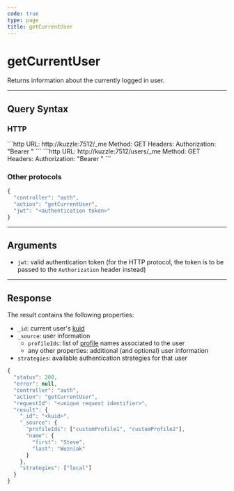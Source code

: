 ```yaml
---
code: true
type: page
title: getCurrentUser
---
```


# getCurrentUser



Returns information about the currently logged in user.

---

## Query Syntax

### HTTP

<SinceBadge version="2.4.0"/>
```http
URL: http://kuzzle:7512/_me
Method: GET
Headers: Authorization: "Bearer <authentication token>"
```

<DeprecatedBadge version="2.4.0">
```http
URL: http://kuzzle:7512/users/_me
Method: GET
Headers: Authorization: "Bearer <authentication token>"
```
</DeprecatedBadge>

### Other protocols

```js
{
  "controller": "auth",
  "action": "getCurrentUser",
  "jwt": "<authentication token>"
}
```

---

## Arguments

- `jwt`: valid authentication token (for the HTTP protocol, the token is to be passed to the `Authorization` header instead)

---

## Response

The result contains the following properties:

- `_id`: current user's [kuid](/core/2/guides/essentials/user-authentication#kuzzle-user-identifier-kuid)
- `_source`: user information
  - `profileIds`: list of [profile](/core/2/guides/essentials/security#users-profiles-and-roles) names associated to the user
  - any other properties: additional (and optional) user information
- `strategies`: available authentication strategies for that user

```js
{
  "status": 200,
  "error": null,
  "controller": "auth",
  "action": "getCurrentUser",
  "requestId": "<unique request identifier>",
  "result": {
    "_id": "<kuid>",
    "_source": {
      "profileIds": ["customProfile1", "customProfile2"],
      "name": {
        "first": "Steve",
        "last": "Wozniak"
      }
    },
    "strategies": ["local"]
  }
}
```
